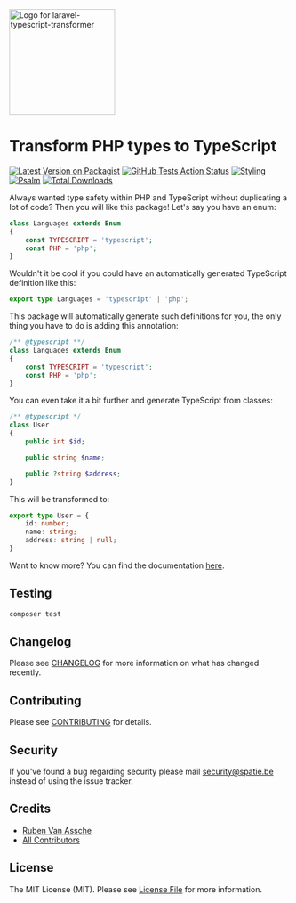 <div align="left">
    <a href="https://spatie.be/open-source?utm_source=github&utm_medium=banner&utm_campaign=laravel-typescript-transformer">
      <picture>
        <source media="(prefers-color-scheme: dark)" srcset="https://spatie.be/packages/header/laravel-typescript-transformer/html/dark.webp?1744124203">
        <img alt="Logo for laravel-typescript-transformer" src="https://spatie.be/packages/header/laravel-typescript-transformer/html/light.webp?1744124203" height="190">
      </picture>
    </a>

<h1>Transform PHP types to TypeScript</h1>

[![Latest Version on Packagist](https://img.shields.io/packagist/v/spatie/laravel-typescript-transformer.svg?style=flat-square)](https://packagist.org/packages/spatie/laravel-typescript-transformer)
[![GitHub Tests Action Status](https://img.shields.io/github/workflow/status/spatie/laravel-typescript-transformer/run-tests?label=tests)](https://github.com/spatie/laravel-typescript-transformer/actions?query=workflow%3Arun-tests+branch%3Amaster)
[![Styling](https://github.com/spatie/laravel-typescript-transformer/workflows/Check%20&%20fix%20styling/badge.svg)](https://github.com/spatie/laravel-typescript-transformer/actions?query=workflow%3A%22Check+%26+fix+styling%22)
[![Psalm](https://github.com/spatie/laravel-typescript-transformer/workflows/Psalm/badge.svg)](https://github.com/spatie/laravel-typescript-transformer/actions?query=workflow%3APsalm)
[![Total Downloads](https://img.shields.io/packagist/dt/spatie/laravel-typescript-transformer.svg?style=flat-square)](https://packagist.org/packages/spatie/laravel-typescript-transformer)
    
</div>

Always wanted type safety within PHP and TypeScript without duplicating a lot of code? Then you will like this package! Let's say you have an enum:

```php
class Languages extends Enum
{
    const TYPESCRIPT = 'typescript';
    const PHP = 'php';
}
```

Wouldn't it be cool if you could have an automatically generated TypeScript definition like this:

```ts
export type Languages = 'typescript' | 'php';
```

This package will automatically generate such definitions for you, the only thing you have to do is adding this annotation:

```php
/** @typescript **/
class Languages extends Enum
{
    const TYPESCRIPT = 'typescript';
    const PHP = 'php';
}
```

You can even take it a bit further and generate TypeScript from classes:

```php
/** @typescript */
class User
{
    public int $id;

    public string $name;

    public ?string $address;
}
```

This will be transformed to:

```ts
export type User = {
    id: number;
    name: string;
    address: string | null;
}
```

Want to know more? You can find the documentation [here](https://docs.spatie.be/typescript-transformer/v2/introduction/).

## Testing

``` bash
composer test
```

## Changelog

Please see [CHANGELOG](CHANGELOG.md) for more information on what has changed recently.

## Contributing

Please see [CONTRIBUTING](https://github.com/spatie/.github/blob/main/CONTRIBUTING.md) for details.

## Security

If you've found a bug regarding security please mail [security@spatie.be](mailto:security@spatie.be) instead of using the issue tracker.

## Credits

- [Ruben Van Assche](https://github.com/rubenvanassche)
- [All Contributors](../../contributors)

## License

The MIT License (MIT). Please see [License File](LICENSE.md) for more information.
